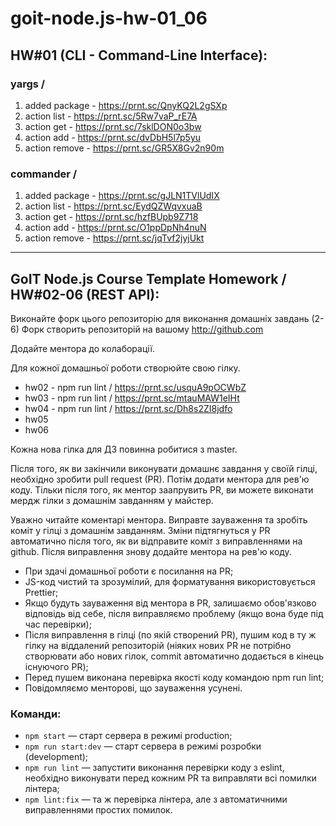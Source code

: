 # goit-node.js-hw-01_06

## HW#01 (CLI - Command-Line Interface):

### yargs /

1. added package - https://prnt.sc/QnyKQ2L2gSXp
2. action list - https://prnt.sc/5Rw7vaP_rE7A
3. action get - https://prnt.sc/7sklDON0o3bw
4. action add - https://prnt.sc/dvDbH5l7p5yu
5. action remove - https://prnt.sc/GR5X8Gv2n90m

### commander /

1. added package - https://prnt.sc/gJLN1TVlUdIX
2. action list - https://prnt.sc/EydQZWqvxuaB
3. action get - https://prnt.sc/hzfBUpb9Z718
4. action add - https://prnt.sc/O1ppDpNh4nuN
5. action remove - https://prnt.sc/jqTvf2jyjUkt

---

## GoIT Node.js Course Template Homework / HW#02-06 (REST API):

Виконайте форк цього репозиторію для виконання домашніх завдань (2-6)
Форк створить репозиторій на вашому http://github.com

Додайте ментора до колаборації.

Для кожної домашньої роботи створюйте свою гілку.

- hw02 - npm run lint / https://prnt.sc/usquA9pOCWbZ
- hw03 - npm run lint / https://prnt.sc/mtauMAW1eIHt
- hw04 - npm run lint / https://prnt.sc/Dh8s2ZI8jdfo
- hw05
- hw06

Кожна нова гілка для ДЗ повинна робитися з master.

Після того, як ви закінчили виконувати домашнє завдання у своїй гілці, необхідно зробити pull request (PR). Потім додати ментора для рев'ю коду. Тільки після того, як ментор заапрувить PR, ви можете виконати мердж гілки з домашнім завданням у майстер.

Уважно читайте коментарі ментора. Виправте зауваження та зробіть коміт у гілці з домашнім завданням. Зміни підтягнуться у PR автоматично після того, як ви відправите коміт з виправленнями на github.
Після виправлення знову додайте ментора на рев'ю коду.

- При здачі домашньої роботи є посилання на PR;
- JS-код чистий та зрозумілий, для форматування використовується Prettier;
- Якщо будуть зауваження від ментора в PR, залишаємо обов'язково відповідь від себе, після виправляємо проблему (якщо вона буде під час перевірки);
- Після виправлення в гілці (по якій створений PR), пушим код в ту ж гілку на віддалений репозиторій (ніяких нових PR не потрібно створювати або нових гілок, commit автоматично додається в кінець існуючого PR);
- Перед пушем виконана перевірка якості коду командою npm run lint;
- Повідомляємо менторові, що зауваження усунені.

### Команди:

- `npm start` &mdash; старт сервера в режимі production;
- `npm run start:dev` &mdash; старт сервера в режимі розробки (development);
- `npm run lint` &mdash; запустити виконання перевірки коду з eslint, необхідно виконувати перед кожним PR та виправляти всі помилки лінтера;
- `npm lint:fix` &mdash; та ж перевірка лінтера, але з автоматичними виправленнями простих помилок.
